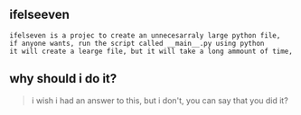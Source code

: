 ## ifelseeven
```
ifelseven is a projec to create an unnecesarraly large python file,
if anyone wants, run the script called __main__.py using python
it will create a learge file, but it will take a long ammount of time,
```
## why should i do it?
> i wish i had an answer to this, but i don't,
> you can say that you did it?
